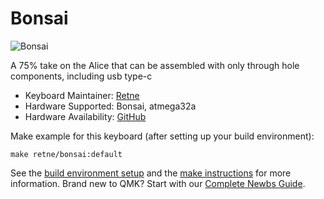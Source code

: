 # Bonsai

![Bonsai](https://i.imgur.com/XypHguNh.jpg)

A 75% take on the Alice that can be assembled with only through hole components, including usb type-c

* Keyboard Maintainer: [Retne](https://github.com/Retne01)
* Hardware Supported: Bonsai, atmega32a
* Hardware Availability: [GitHub](https://github.com/Retne01/Bonsai)

Make example for this keyboard (after setting up your build environment):

    make retne/bonsai:default

See the [build environment setup](https://docs.qmk.fm/#/getting_started_build_tools) and the [make instructions](https://docs.qmk.fm/#/getting_started_make_guide) for more information. Brand new to QMK? Start with our [Complete Newbs Guide](https://docs.qmk.fm/#/newbs).
